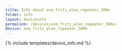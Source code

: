 ```yaml
---
title: Info about avm_fritz_wlan_repeater_300e
folder: info
layout: deviceinfo
permalink: /devices/avm_fritz_wlan_repeater_300e/
device: avm_fritz_wlan_repeater_300e
---
```

{% include templates/device_info.md %}
